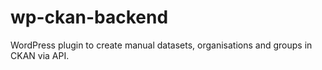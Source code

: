 # wp-ckan-backend

WordPress plugin to create manual datasets, organisations and groups in CKAN via API.